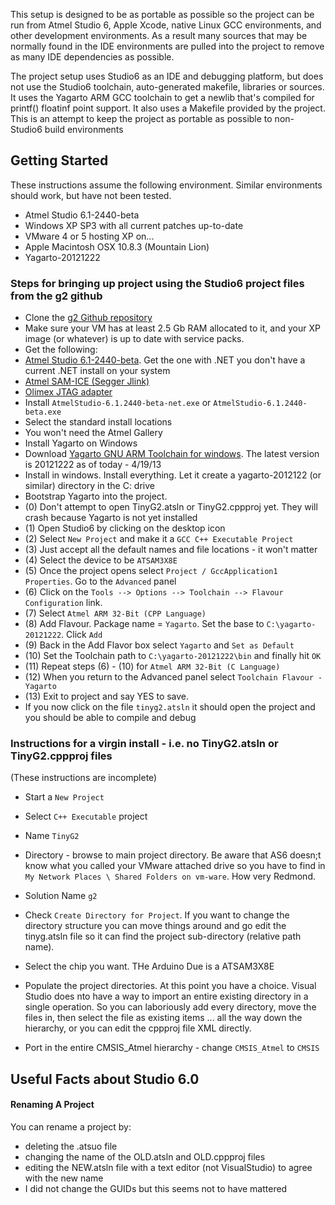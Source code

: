 This setup is designed to be as portable as possible so the project can be run from Atmel Studio 6, Apple Xcode, native Linux GCC environments, and other development environments. As a result many sources that may be normally found in the IDE environments are pulled into the project to remove as many IDE dependencies as possible. 

The project setup uses Studio6 as an IDE and debugging platform, but does not use the Studio6 toolchain, auto-generated makefile, libraries or sources. It uses the Yagarto ARM GCC toolchain to get a newlib that's compiled for printf() floatinf point support. It also uses a Makefile provided by the project. This is an attempt to keep the project as portable as possible to non-Studio6 build environments

## Getting Started
These instructions assume the following environment. Similar environments should work, but have not been tested.
* Atmel Studio 6.1-2440-beta
* Windows XP SP3 with all current patches up-to-date
* VMware 4 or 5 hosting XP on...
* Apple Macintosh OSX 10.8.3 (Mountain Lion)
* Yagarto-20121222

### Steps for bringing up project using the Studio6 project files from the g2 github
* Clone the [g2 Github repository](https://github.com/synthetos/g2)
* Make sure your VM has at least 2.5 Gb RAM allocated to it, and your XP image (or whatever) is up to date with service packs. 
* Get the following:
 * [Atmel Studio 6.1-2440-beta](http://www.atmel.com/tools/atmelstudio.aspx). Get the one with .NET you don't have a current .NET install on your system
 * [Atmel SAM-ICE (Segger Jlink)](http://www.mouser.com/ProductDetail/Atmel/AT91SAM-ICE/?qs=%2fha2pyFadujAZ79HQyfG%252bJm4Wmz2%2fLVln%2foieqku2gI%3d) 
 * [Olimex JTAG adapter](http://www.mouser.com/ProductDetail/Olimex-Ltd/ARM-JTAG-20-10/?qs=sGAEpiMZZMt%2f9hUFx8MktsRg8ShTvwMQusYCyASUbpU%3d)
* Install `AtmelStudio-6.1.2440-beta-net.exe` or `AtmelStudio-6.1.2440-beta.exe`
 * Select the standard install locations
 * You won't need the Atmel Gallery
* Install Yagarto on Windows
 * Download [Yagarto GNU ARM Toolchain for windows](http://www.yagarto.de/#download). The latest version is 20121222 as of today - 4/19/13
 * Install in windows. Install everything. Let it create a yagarto-2012122 (or similar) directory in the C: drive
* Bootstrap Yagarto into the project.
 * (0) Don't attempt to open TinyG2.atsln or TinyG2.cppproj yet. They will crash because Yagarto is not yet installed
 * (1) Open Studio6 by clicking on the desktop icon
 * (2) Select `New Project` and make it a `GCC C++ Executable Project`
 * (3) Just accept all the default names and file locations - it won't matter
 * (4) Select the device to be `ATSAM3X8E`
 * (5) Once the project opens select `Project / GccApplication1 Properties`. Go to the `Advanced` panel
 * (6) Click on the `Tools --> Options --> Toolchain --> Flavour Configuration` link. 
 * (7) Select `Atmel ARM 32-Bit (CPP Language)`
 * (8) Add Flavour. Package name = `Yagarto`. Set the base to `C:\yagarto-20121222`. Click `Add`
 * (9) Back in the Add Flavor box select `Yagarto` and `Set as Default`
 * (10) Set the Toolchain path to `C:\yagarto-20121222\bin` and finally hit `OK`
 * (11) Repeat steps (6) - (10) for `Atmel ARM 32-Bit (C Language)`
 * (12) When you return to the Advanced panel select `Toolchain Flavour - Yagarto`
 * (13) Exit to project and say YES to save.
* If you now click on the file `tinyg2.atsln` it should open the project and you should be able to compile and debug

### Instructions for a virgin install - i.e. no TinyG2.atsln or TinyG2.cppproj files 
(These instructions are incomplete)
* Start a `New Project`
 * Select `C++ Executable` project
 * Name `TinyG2`
 * Directory - browse to main project directory. Be aware that AS6 doesn;t know what you called your VMware attached drive so you have to find in `My Network Places \ Shared Folders on vm-ware`. How very Redmond.
 * Solution Name `g2`
 * Check `Create Directory for Project`. If you want to change the directory structure you can move things around and go edit the tinyg.atsln file so it can find the project sub-directory (relative path name).
 * Select the chip you want. THe Arduino Due is a ATSAM3X8E

* Populate the project directories. At this point you have a choice. Visual Studio does nto have a way to import an entire existing directory in a single operation. So you can laboriously add every directory, move the files in, then select the file as existing items ... all the way down the hierarchy, or you can edit the cppproj file XML directly.

* Port in the entire CMSIS_Atmel hierarchy - change `CMSIS_Atmel` to `CMSIS`

## Useful Facts about Studio 6.0

#### Renaming A Project
You can rename a project by:
* deleting the .atsuo file
* changing the name of the OLD.atsln and OLD.cppproj files
* editing the NEW.atsln file with a text editor (not VisualStudio) to agree with the new name
* I did not change the GUIDs but this seems not to have mattered
